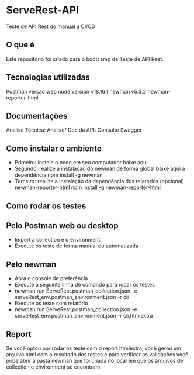 # ServeRest-API
Teste de API Rest do manual a CI/CD

## O que é
Este repositório foi criado para o bootcamp de Teste de API Rest.

## Tecnologias utilizadas
Postman versão web
node version v18.16.1
newman v5.3.2
newman-reporter-html
## Documentações
Analise Técnica: Analise/
Doc da API: Consulte Swagger
## Como instalar o ambiente
- Primeiro: instale o node em seu computador baixe aqui
- Segundo: realize a instalação do newman de forma global baixe aqui a dependência
npm install -g newman
- Terceiro: realize a instalação da dependência dos relatórios (opcional) newman-reporter-html
npm install -g newman-reporter-html
## Como rodar os testes
## Pelo Postman web ou desktop
- Import a collection e o environment
- Execute os teste de forma manual ou automatizada
## Pelo newman
- Abra o console de preferência
- Execute a seguinte linha de comando para rodar os testes
- newman run ServeRest.postman_collection.json -e serveRest_env.postman_environment.json -r cli
- Execute os teste com relatório
- newman run ServeRest.postman_collection.json -e serveRest_env.postman_environment.json -r cli,htmlextra
## Report
Se você optou por rodar os teste com o report htmlextra, você gerou um arquivo html com o resultado dos testes e para verificar as validações você pode abrir a pasta newman que foi criada no local em que os arquivos de collection e environment se encontram.


